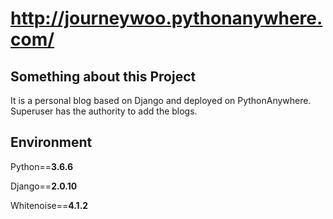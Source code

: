 # http://journeywoo.pythonanywhere.com/

## Something about this Project

It is a personal blog based on Django and deployed on PythonAnywhere. Superuser has the authority to add the blogs.

## Environment

Python==**3.6.6**

Django==**2.0.10**

Whitenoise==**4.1.2**

